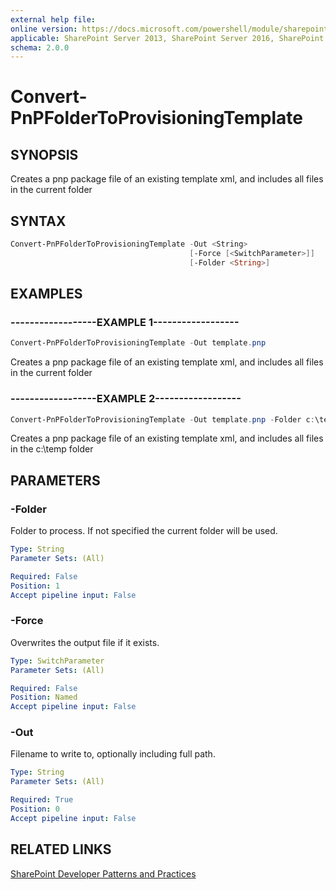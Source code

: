 ```yaml
---
external help file:
online version: https://docs.microsoft.com/powershell/module/sharepoint-pnp/convert-pnpfoldertoprovisioningtemplate
applicable: SharePoint Server 2013, SharePoint Server 2016, SharePoint Server 2019, SharePoint Online
schema: 2.0.0
---
```

# Convert-PnPFolderToProvisioningTemplate

## SYNOPSIS
Creates a pnp package file of an existing template xml, and includes all files in the current folder

## SYNTAX 

```powershell
Convert-PnPFolderToProvisioningTemplate -Out <String>
                                        [-Force [<SwitchParameter>]]
                                        [-Folder <String>]
```

## EXAMPLES

### ------------------EXAMPLE 1------------------
```powershell
Convert-PnPFolderToProvisioningTemplate -Out template.pnp
```

Creates a pnp package file of an existing template xml, and includes all files in the current folder

### ------------------EXAMPLE 2------------------
```powershell
Convert-PnPFolderToProvisioningTemplate -Out template.pnp -Folder c:\temp
```

Creates a pnp package file of an existing template xml, and includes all files in the c:\temp folder

## PARAMETERS

### -Folder
Folder to process. If not specified the current folder will be used.

```yaml
Type: String
Parameter Sets: (All)

Required: False
Position: 1
Accept pipeline input: False
```

### -Force
Overwrites the output file if it exists.

```yaml
Type: SwitchParameter
Parameter Sets: (All)

Required: False
Position: Named
Accept pipeline input: False
```

### -Out
Filename to write to, optionally including full path.

```yaml
Type: String
Parameter Sets: (All)

Required: True
Position: 0
Accept pipeline input: False
```

## RELATED LINKS

[SharePoint Developer Patterns and Practices](https://aka.ms/sppnp)